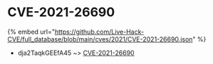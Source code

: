 # CVE-2021-26690
{% embed url="https://github.com/Live-Hack-CVE/full_database/blob/main/cves/2021/CVE-2021-26690.json" %}

* dja2TaqkGEEfA45 ~> [CVE-2021-26690](https://www.alice-snow.ru/2021/database/cve-2021-26690/cve-2021-26690-dja2taqkgeefa45)